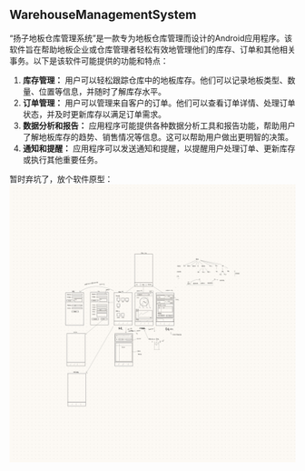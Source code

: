 ## WarehouseManagementSystem

“扬子地板仓库管理系统”是一款专为地板仓库管理而设计的Android应用程序。该软件旨在帮助地板企业或仓库管理者轻松有效地管理他们的库存、订单和其他相关事务。以下是该软件可能提供的功能和特点：

1. **库存管理：** 用户可以轻松跟踪仓库中的地板库存。他们可以记录地板类型、数量、位置等信息，并随时了解库存水平。
2. **订单管理：** 用户可以管理来自客户的订单。他们可以查看订单详情、处理订单状态，并及时更新库存以满足订单需求。
3. **数据分析和报告：** 应用程序可能提供各种数据分析工具和报告功能，帮助用户了解地板库存的趋势、销售情况等信息。这可以帮助用户做出更明智的决策。
4. **通知和提醒：** 应用程序可以发送通知和提醒，以提醒用户处理订单、更新库存或执行其他重要任务。



暂时弃坑了，放个软件原型：![仓库管理程序_20240315_143541](./README.assets/software%20prototype.jpg)